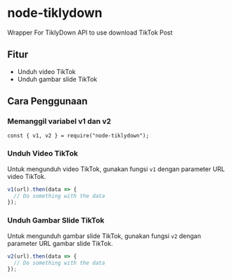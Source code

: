 # node-tiklydown 
Wrapper For TiklyDown API to use download TikTok Post

## Fitur
- Unduh video TikTok
- Unduh gambar slide TikTok

## Cara Penggunaan

### Memanggil variabel v1 dan v2
```
const { v1, v2 } = require("node-tiklydown");
```
### Unduh Video TikTok
Untuk mengunduh video TikTok, gunakan fungsi `v1` dengan parameter URL video TikTok.
```javascript
v1(url).then(data => {
  // Do something with the data
});
```
### Unduh Gambar Slide TikTok
Untuk mengunduh gambar slide TikTok, gunakan fungsi `v2` dengan parameter URL gambar slide TikTok.
```javascript
v2(url).then(data => {
  // Do something with the data
});
```